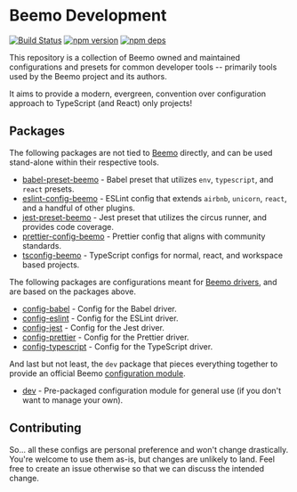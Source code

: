 # Beemo Development

[![Build Status](https://github.com/beemojs/dev/workflows/Build/badge.svg)](https://github.com/beemojs/dev/actions?query=branch%3Amaster)
[![npm version](https://badge.fury.io/js/%40beemo%config-babel.svg)](https://www.npmjs.com/package/@beemo/config-babel)
[![npm deps](https://david-dm.org/beemojs/dev.svg?path=packages/config-babel)](https://www.npmjs.com/package/@beemo/config-babel)

This repository is a collection of Beemo owned and maintained configurations and presets for common
developer tools -- primarily tools used by the Beemo project and its authors.

It aims to provide a modern, evergreen, convention over configuration approach to TypeScript (and
React) only projects!

## Packages

The following packages are not tied to [Beemo](https://beemo.dev) directly, and can be used
stand-alone within their respective tools.

- [babel-preset-beemo](./packages/babel-preset) - Babel preset that utilizes `env`, `typescript`,
  and `react` presets.
- [eslint-config-beemo](./packages/eslint-config) - ESLint config that extends `airbnb`, `unicorn`,
  `react`, and a handful of other plugins.
- [jest-preset-beemo](./packages/jest-preset) - Jest preset that utilizes the circus runner, and
  provides code coverage.
- [prettier-config-beemo](./packages/prettier-config) - Prettier config that aligns with community
  standards.
- [tsconfig-beemo](./packages/tsconfig) - TypeScript configs for normal, react, and workspace based
  projects.

The following packages are configurations meant for
[Beemo drivers](https://beemo.dev/docs/provider), and are based on the packages above.

- [config-babel](./packages/config-babel) - Config for the Babel driver.
- [config-eslint](./packages/config-eslint) - Config for the ESLint driver.
- [config-jest](./packages/config-jest) - Config for the Jest driver.
- [config-prettier](./packages/config-prettier) - Config for the Prettier driver.
- [config-typescript](./packages/config-typescript) - Config for the TypeScript driver.

And last but not least, the `dev` package that pieces everything together to provide an official
Beemo [configuration module](https://beemo.dev/docs/provider).

- [dev](./packages/dev) - Pre-packaged configuration module for general use (if you don't want to
  manage your own).

## Contributing

So... all these configs are personal preference and won't change drastically. You're welcome to use
them as-is, but changes are unlikely to land. Feel free to create an issue otherwise so that we can
discuss the intended change.
